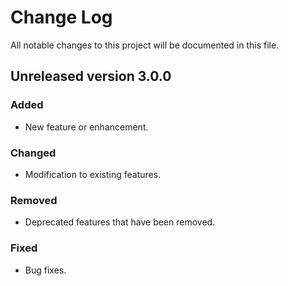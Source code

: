 # Change Log

All notable changes to this project will be documented in this file.

## Unreleased version 3.0.0

### Added

- New feature or enhancement.

### Changed

- Modification to existing features.

### Removed

- Deprecated features that have been removed.

### Fixed

- Bug fixes.
